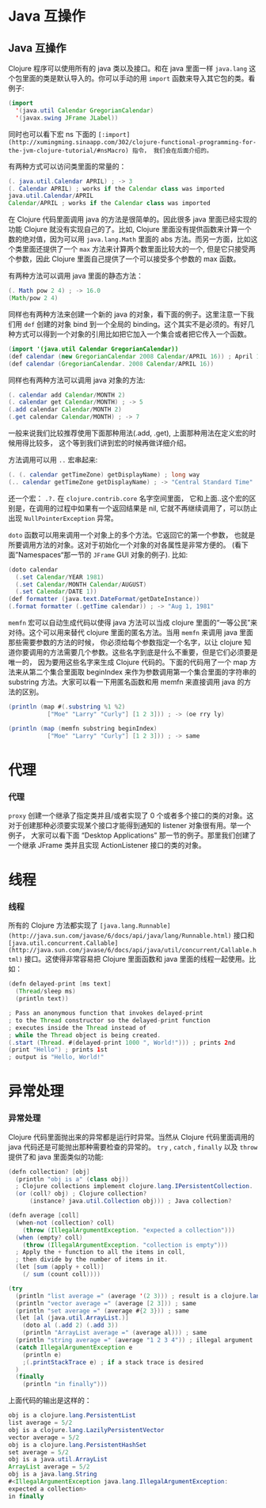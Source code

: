 # Java 互操作

## Java 互操作

Clojure 程序可以使用所有的 java 类以及接口。和在 java 里面一样 `java.lang` 这个包里面的类是默认导入的。你可以手动的用 `import` 函数来导入其它包的类。看例子:

```java
(import
  '(java.util Calendar GregorianCalendar)
  '(javax.swing JFrame JLabel)) 
```

同时也可以看下宏 ns 下面的 `[:import](http://xumingming.sinaapp.com/302/clojure-functional-programming-for-the-jvm-clojure-tutorial/#nsMacro) 指令， 我们会在后面介绍的。`

有两种方式可以访问类里面的常量的：

```java
(. java.util.Calendar APRIL) ; -> 3
(. Calendar APRIL) ; works if the Calendar class was imported
java.util.Calendar/APRIL
Calendar/APRIL ; works if the Calendar class was imported 
```

在 Clojure 代码里面调用 java 的方法是很简单的。因此很多 java 里面已经实现的功能 Clojure 就没有实现自己的了。比如, Clojure 里面没有提供函数来计算一个数的绝对值，因为可以用 `java.lang.Math` 里面的 abs 方法。而另一方面，比如这个类里面还提供了一个 `max` 方法来计算两个数里面比较大的一个, 但是它只接受两个参数，因此 Clojure 里面自己提供了一个可以接受多个参数的 max 函数。

有两种方法可以调用 java 里面的静态方法：

```java
(. Math pow 2 4) ; -> 16.0
(Math/pow 2 4) 
```

同样也有两种方法来创建一个新的 java 的对象，看下面的例子。这里注意一下我们用 `def` 创建的对象 bind 到一个全局的 binding。这个其实不是必须的。有好几种方式可以得到一个对象的引用比如把它加入一个集合或者把它传入一个函数。

```java
(import '(java.util Calendar GregorianCalendar))
(def calendar (new GregorianCalendar 2008 Calendar/APRIL 16)) ; April 16, 2008
(def calendar (GregorianCalendar. 2008 Calendar/APRIL 16)) 
```

同样也有两种方法可以调用 java 对象的方法:

```java
(. calendar add Calendar/MONTH 2)
(. calendar get Calendar/MONTH) ; -> 5
(.add calendar Calendar/MONTH 2)
(.get calendar Calendar/MONTH) ; -> 7 
```

一般来说我们比较推荐使用下面那种用法(.add, .get), 上面那种用法在定义宏的时候用得比较多， 这个等到我们讲到宏的时候再做详细介绍。

方法调用可以用 `..` 宏串起来:

```java
(. (. calendar getTimeZone) getDisplayName) ; long way
(.. calendar getTimeZone getDisplayName) ; -> "Central Standard Time" 
```

还一个宏： `.?.` 在 `clojure.contrib.core` 名字空间里面， 它和上面..这个宏的区别是，在调用的过程中如果有一个返回结果是 nil, 它就不再继续调用了，可以防止出现 `NullPointerException` 异常。

`doto` 函数可以用来调用一个对象上的多个方法。它返回它的第一个参数， 也就是所要调用方法的对象。这对于初始化一个对象的对各属性是非常方便的。 (看下面”Namespaces“那一节的 `JFrame` GUI 对象的例子). 比如:

```java
(doto calendar
  (.set Calendar/YEAR 1981)
  (.set Calendar/MONTH Calendar/AUGUST)
  (.set Calendar/DATE 1))
(def formatter (java.text.DateFormat/getDateInstance))
(.format formatter (.getTime calendar)) ; -> "Aug 1, 1981" 
```

`memfn` 宏可以自动生成代码以使得 java 方法可以当成 clojure 里面的“一等公民”来对待。这个可以用来替代 clojure 里面的匿名方法。当用 `memfn` 来调用 java 里面那些需要参数的方法的时候， 你必须给每个参数指定一个名字，以让 clojure 知道你要调用的方法需要几个参数。这些名字到底是什么不重要，但是它们必须要是唯一的， 因为要用这些名字来生成 Clojure 代码的。下面的代码用了一个 map 方法来从第二个集合里面取 beginIndex 来作为参数调用第一个集合里面的字符串的 substring 方法。大家可以看一下用匿名函数和用 memfn 来直接调用 java 的方法的区别。

```java
(println (map #(.substring %1 %2)
           ["Moe" "Larry" "Curly"] [1 2 3])) ; -> (oe rry ly)

(println (map (memfn substring beginIndex)
           ["Moe" "Larry" "Curly"] [1 2 3])) ; -> same 
```

# 代理

### 代理

`proxy` 创建一个继承了指定类并且/或者实现了 0 个或者多个接口的类的对象。这对于创建那种必须要实现某个接口才能得到通知的 listener 对象很有用。举一个例子， 大家可以看下面 “Desktop Applications” 那一节的例子。那里我们创建了一个继承 JFrame 类并且实现 ActionListener 接口的类的对象。

# 线程

### 线程

所有的 Clojure 方法都实现了 `[java.lang.Runnable](http://java.sun.com/javase/6/docs/api/java/lang/Runnable.html)` 接口和 `[java.util.concurrent.Callable](http://java.sun.com/javase/6/docs/api/java/util/concurrent/Callable.html)` 接口。这使得非常容易把 Clojure 里面函数和 java 里面的线程一起使用。比如：

```java
(defn delayed-print [ms text]
  (Thread/sleep ms)
  (println text))

; Pass an anonymous function that invokes delayed-print
; to the Thread constructor so the delayed-print function
; executes inside the Thread instead of
; while the Thread object is being created.
(.start (Thread. #(delayed-print 1000 ", World!"))) ; prints 2nd
(print "Hello") ; prints 1st
; output is "Hello, World!" 
```

# 异常处理

### 异常处理

Clojure 代码里面抛出来的异常都是运行时异常。当然从 Clojure 代码里面调用的 java 代码还是可能抛出那种需要检查的异常的。 `try` , `catch` , `finally` 以及 `throw` 提供了和 java 里面类似的功能:

```java
(defn collection? [obj]
  (println "obj is a" (class obj))
  ; Clojure collections implement clojure.lang.IPersistentCollection.
  (or (coll? obj) ; Clojure collection?
      (instance? java.util.Collection obj))) ; Java collection?

(defn average [coll]
  (when-not (collection? coll)
    (throw (IllegalArgumentException. "expected a collection")))
  (when (empty? coll)
    (throw (IllegalArgumentException. "collection is empty")))
  ; Apply the + function to all the items in coll,
  ; then divide by the number of items in it.
  (let [sum (apply + coll)]
    (/ sum (count coll))))

(try
  (println "list average =" (average '(2 3))) ; result is a clojure.lang.Ratio object
  (println "vector average =" (average [2 3])) ; same
  (println "set average =" (average #{2 3})) ; same
  (let [al (java.util.ArrayList.)]
    (doto al (.add 2) (.add 3))
    (println "ArrayList average =" (average al))) ; same
  (println "string average =" (average "1 2 3 4")) ; illegal argument
  (catch IllegalArgumentException e
    (println e)
    ;(.printStackTrace e) ; if a stack trace is desired
  )
  (finally
    (println "in finally"))) 
```

上面代码的输出是这样的：

```java
obj is a clojure.lang.PersistentList
list average = 5/2
obj is a clojure.lang.LazilyPersistentVector
vector average = 5/2
obj is a clojure.lang.PersistentHashSet
set average = 5/2
obj is a java.util.ArrayList
ArrayList average = 5/2
obj is a java.lang.String
#<IllegalArgumentException java.lang.IllegalArgumentException:
expected a collection>
in finally 
```